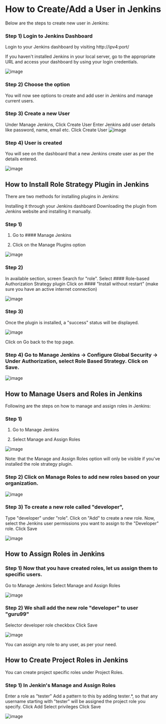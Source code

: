 # How to Create/Add a User in Jenkins
Below are the steps to create new user in Jenkins:

### Step 1) Login to Jenkins Dashboard

Login to your Jenkins dashboard by visiting http://ipv4:port/

If you haven't installed Jenkins in your local server, go to the appropriate URL and access your dashboard by using your login credentials.

![image](https://user-images.githubusercontent.com/82079865/125249838-449dad00-e313-11eb-9af3-7e7e1b4b3e82.png)


### Step 2) Choose the option

You will now see options to create and add user in Jenkins and manage current users.

### Step 3) Create a new User

Under Manage Jenkins, Click Create User
Enter Jenkins add user details like password, name, email etc.
Click Create User
![image](https://user-images.githubusercontent.com/82079865/125249715-259f1b00-e313-11eb-910f-af3788245e7a.png)


### Step 4) User is created

You will see on the dashboard that a new Jenkins create user as per the details entered.

![image](https://user-images.githubusercontent.com/82079865/125250195-97776480-e313-11eb-8f7f-de8acf37c5a5.png)


## How to Install Role Strategy Plugin in Jenkins
There are two methods for installing plugins in Jenkins:

Installing it through your Jenkins dashboard
Downloading the plugin from Jenkins website and installing it manually.
### Step 1)

1. Go to #### Manage Jenkins

2. Click on the Manage Plugins option

![image](https://user-images.githubusercontent.com/82079865/125250312-b544c980-e313-11eb-89a7-0edb648362c7.png)


### Step 2)

In available section, screen Search for "role".
Select #### Role-based Authorization Strategy plugin
Click on #### "Install without restart" (make sure you have an active internet connection)

![image](https://user-images.githubusercontent.com/82079865/125250478-ecb37600-e313-11eb-941b-e0d82ae86d3e.png)

### Step 3)

Once the plugin is installed, a "success" status will be displayed.

![image](https://user-images.githubusercontent.com/82079865/125250543-fe951900-e313-11eb-95b0-90b2123b14bc.png)


Click on Go back to the top page.

### Step 4) Go to Manage Jenkins -> Configure Global Security -> Under Authorization, select Role Based Strategy. Click on Save.

![image](https://user-images.githubusercontent.com/82079865/125250623-18cef700-e314-11eb-8d44-a8970f3bf33f.png)

## How to Manage Users and Roles in Jenkins
Following are the steps on how to manage and assign roles in Jenkins:

### Step 1)

1. Go to Manage Jenkins

2. Select Manage and Assign Roles

![image](https://user-images.githubusercontent.com/82079865/125250692-2f754e00-e314-11eb-918c-c63fbcc6f161.png)

Note: that the Manage and Assign Roles option will only be visible if you've installed the role strategy plugin.

### Step 2) Click on Manage Roles to add new roles based on your organization.

![image](https://user-images.githubusercontent.com/82079865/125250769-40be5a80-e314-11eb-8379-0d2dbf114b3a.png)

### Step 3) To create a new role called "developer",

Type "developer" under "role".
Click on "Add" to create a new role.
Now, select the Jenkins user permissions you want to assign to the "Developer" role.
Click Save

![image](https://user-images.githubusercontent.com/82079865/125250856-56338480-e314-11eb-8782-721f00d17a48.png)

## How to Assign Roles in Jenkins
### Step 1) Now that you have created roles, let us assign them to specific users.

Go to Manage Jenkins
Select Manage and Assign Roles

![image](https://user-images.githubusercontent.com/82079865/125250931-68152780-e314-11eb-910b-973b2d3f597e.png)

### Step 2) We shall add the new role "developer" to user "guru99"

Selector developer role checkbox
Click Save

![image](https://user-images.githubusercontent.com/82079865/125250988-78c59d80-e314-11eb-8168-e6f4e799f896.png)

You can assign any role to any user, as per your need.

## How to Create Project Roles in Jenkins
You can create project specific roles under Project Roles.

### Step 1) In Jenkin's Manage and Assign Roles

Enter a role as "tester"
Add a pattern to this by adding tester.*, so that any username starting with "tester" will be assigned the project role you specify.
Click Add
Select privileges
Click Save

![image](https://user-images.githubusercontent.com/82079865/125253785-6436d480-e317-11eb-8011-2a34c4c7bde3.png)


